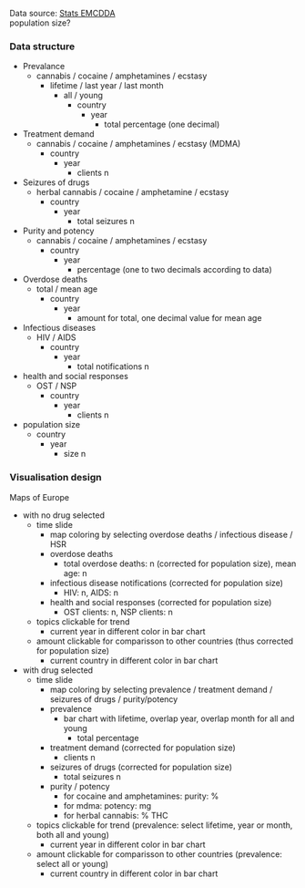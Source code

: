 Data source: [Stats EMCDDA](http://www.emcdda.europa.eu/data/stats2016)<br>
population size?

### Data structure
- Prevalance
  - cannabis / cocaine / amphetamines / ecstasy
    - lifetime / last year / last month
      - all / young
        - country
          - year
            - total percentage (one decimal)
- Treatment demand
  - cannabis / cocaine / amphetamines / ecstasy (MDMA)
    - country
      - year
        - clients n
- Seizures of drugs
  - herbal cannabis / cocaine / amphetamine / ecstasy
    - country
      - year
        - total seizures n
- Purity and potency
  - cannabis / cocaine / amphetamines / ecstasy
    - country
      - year
        - percentage (one to two decimals according to data)
- Overdose deaths
  - total / mean age
    - country
      - year
        - amount for total, one decimal value for mean age
- Infectious diseases
  - HIV / AIDS
    - country
      - year
        - total notifications n
- health and social responses
  - OST / NSP
    - country
      - year
        - clients n
- population size
  - country
    - year
      - size n
        
 ### Visualisation design
 
 Maps of Europe
  - with no drug selected
    - time slide
      - map coloring by selecting overdose deaths / infectious disease / HSR
      - overdose deaths
        - total overdose deaths: n (corrected for population size), mean age: n
      - infectious disease notifications (corrected for population size)
        - HIV: n, AIDS: n
      - health and social responses (corrected for population size)
        - OST clients: n, NSP clients: n
    - topics clickable for trend
      - current year in different color in bar chart
    - amount clickable for comparisson to other countries (thus corrected for population size)
      - current country in different color in bar chart
  - with drug selected
    - time slide
      - map coloring by selecting prevalence / treatment demand / seizures of drugs / purity/potency
      - prevalence
        - bar chart with lifetime, overlap year, overlap month for all and young
          - total percentage
      - treatment demand (corrected for population size)
        - clients n
      - seizures of drugs (corrected for population size)
        - total seizures n
      - purity / potency
        - for cocaine and amphetamines: purity: %
        - for mdma: potency: mg
        - for herbal cannabis: % THC
    - topics clickable for trend (prevalence: select lifetime, year or month, both all and young)
      - current year in different color in bar chart
    - amount clickable for comparisson to other countries (prevalence: select all or young)
      - current country in different color in bar chart
